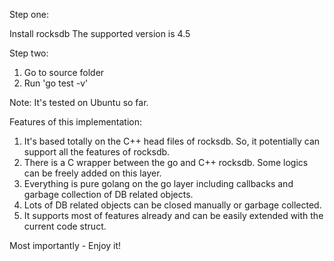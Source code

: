 Step one:

Install rocksdb 
The supported version is 4.5

Step two:

 1) Go to source folder
 2) Run  'go test -v'


Note: It's tested on Ubuntu so far.

Features of this implementation:

 1) It's based totally on the C++ head files of rocksdb. So, it potentially can support all the features of rocksdb.
 2) There is a C wrapper between the go and C++ rocksdb. Some logics can be freely added on this layer.
 3) Everything is pure golang on the go layer including callbacks and garbage collection of DB related objects. 
 4) Lots of DB related objects can be closed manually or garbage collected.
 5) It supports most of features already and can be easily extended with the current code struct.

Most importantly - Enjoy it!
